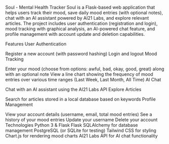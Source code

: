 Soul - Mental Health Tracker
Soul is a Flask-based web application that helps users track their mood, save daily mood entries (with optional notes), chat with an AI assistant powered by AI21 Labs, and explore relevant articles. The project includes user authentication (registration and login), mood tracking with graphical analysis, an AI-powered chat feature, and profile management with account update and deletion capabilities.

Features
User Authentication

Register a new account (with password hashing)
Login and logout
Mood Tracking

Enter your mood (choose from options: awful, bad, okay, good, great) along with an optional note
View a line chart showing the frequency of mood entries over various time ranges (Last Week, Last Month, All Time)
AI Chat

Chat with an AI assistant using the AI21 Labs API
Explore Articles

Search for articles stored in a local database based on keywords
Profile Management

View your account details (username, email, total mood entries)
See a history of your mood entries
Update your username
Delete your account
Technologies
Python 3 & Flask
Flask SQLAlchemy for database management
PostgreSQL (or SQLite for testing)
Tailwind CSS for styling
Chart.js for rendering mood charts
AI21 Labs API for AI chat functionality
